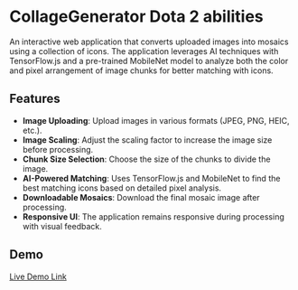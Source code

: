 # CollageGenerator Dota 2 abilities

An interactive web application that converts uploaded images into mosaics using a collection of icons. The application leverages AI techniques with TensorFlow.js and a pre-trained MobileNet model to analyze both the color and pixel arrangement of image chunks for better matching with icons.

## Features

- **Image Uploading**: Upload images in various formats (JPEG, PNG, HEIC, etc.).
- **Image Scaling**: Adjust the scaling factor to increase the image size before processing.
- **Chunk Size Selection**: Choose the size of the chunks to divide the image.
- **AI-Powered Matching**: Uses TensorFlow.js and MobileNet to find the best matching icons based on detailed pixel analysis.
- **Downloadable Mosaics**: Download the final mosaic image after processing.
- **Responsive UI**: The application remains responsive during processing with visual feedback.

## Demo

[Live Demo Link](https://collage-generator-inky.vercel.app/)
